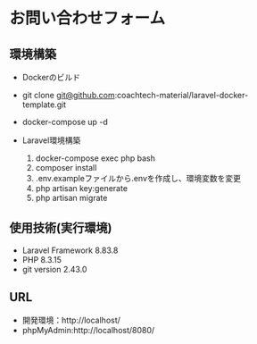 # お問い合わせフォーム

## 環境構築
- Dockerのビルド
- git clone git@github.com:coachtech-material/laravel-docker-template.git
- docker-compose up -d

- Laravel環境構築
  1. docker-compose exec php bash
  2. composer install
  3. .env.exampleファイルから.envを作成し、環境変数を変更
  4. php artisan key:generate
  5. php artisan migrate
      

## 使用技術(実行環境)
- Laravel Framework 8.83.8
- PHP 8.3.15
- git version 2.43.0

## URL
- 開発環境：http://localhost/
- phpMyAdmin:http://localhost/8080/
